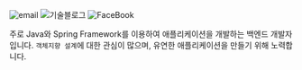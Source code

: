 ![email](https://img.shields.io/badge/Email-parkhuiwo0@gmail.com-red.svg)
![기술블로그](https://img.shields.io/badge/Blog-https://parkhuiwo0.github.io-brightgreen.svg)
![FaceBook](https://img.shields.io/badge/Facebook-https://fb.com/parkhuiwo0-blue.svg)



주로 Java와 Spring Framework를 이용하여 애플리케이션을 개발하는 백엔드 개발자입니다. `객체지향 설계`에 대한 관심이 많으며, 유연한 애플리케이션을 만들기 위해 노력합니다.

